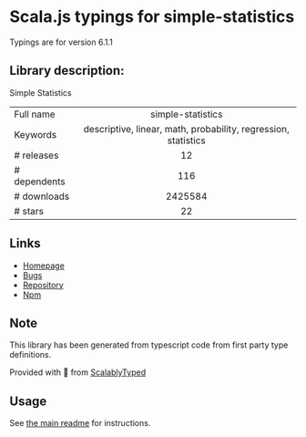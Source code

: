 
# Scala.js typings for simple-statistics

Typings are for version 6.1.1

## Library description:
Simple Statistics

|                    |                 |
| ------------------ | :-------------: |
| Full name          | simple-statistics |
| Keywords           | descriptive, linear, math, probability, regression, statistics |
| # releases         | 12 |
| # dependents       | 116 |
| # downloads        | 2425584 |
| # stars            | 22 |

## Links
- [Homepage](https://github.com/simple-statistics/simple-statistics#readme)
- [Bugs](https://github.com/simple-statistics/simple-statistics/issues)
- [Repository](https://github.com/simple-statistics/simple-statistics)
- [Npm](https://www.npmjs.com/package/simple-statistics)
    


## Note
This library has been generated from typescript code from first party type definitions.

Provided with :purple_heart: from [ScalablyTyped](https://github.com/oyvindberg/ScalablyTyped)

## Usage
See [the main readme](../../readme.md) for instructions.


